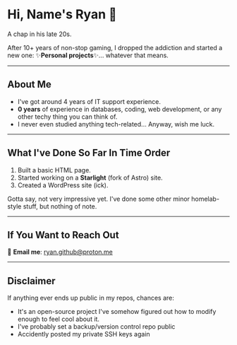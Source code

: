 # Hi, Name's Ryan 👋  
A chap in his late 20s.  

After 10+ years of non-stop gaming, I dropped the addiction and started a new one: ✨**Personal projects**✨... whatever that means.  

---

## About Me  
- I've got around 4 years of IT support experience.  
- **0 years** of experience in databases, coding, web development, or any other techy thing you can think of.  
- I never even studied anything tech-related... Anyway, wish me luck.  

---

## What I've Done So Far In Time Order  
1. Built a basic HTML page.  
2. Started working on a **Starlight** (fork of Astro) site.  
3. Created a WordPress site (ick).  

Gotta say, not very impressive yet. I've done some other minor homelab-style stuff, but nothing of note.  

---

## If You Want to Reach Out  
📧 **Email me**: [ryan.github@proton.me](mailto:ryan.github@proton.me)  

---

## Disclaimer  
If anything ever ends up public in my repos, chances are:  
- It's an open-source project I've somehow figured out how to modify enough to feel cool about it.  
- I've probably set a backup/version control repo public
- Accidently posted my private SSH keys again 
